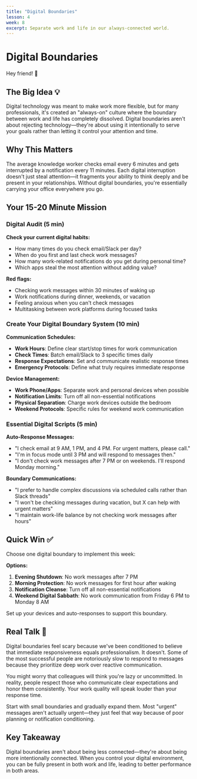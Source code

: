 ```yaml
---
title: "Digital Boundaries"
lesson: 4
week: 8
excerpt: Separate work and life in our always-connected world.
---
```


# Digital Boundaries

Hey friend! 👋

## The Big Idea 💡

Digital technology was meant to make work more flexible, but for many
professionals, it's created an "always-on" culture where the boundary between
work and life has completely dissolved. Digital boundaries aren't about
rejecting technology—they're about using it intentionally to serve your goals
rather than letting it control your attention and time.

## Why This Matters

The average knowledge worker checks email every 6 minutes and gets interrupted
by a notification every 11 minutes. Each digital interruption doesn't just steal
attention—it fragments your ability to think deeply and be present in your
relationships. Without digital boundaries, you're essentially carrying your
office everywhere you go.

## Your 15-20 Minute Mission

### Digital Audit (5 min)

**Check your current digital habits:**

- How many times do you check email/Slack per day?
- When do you first and last check work messages?
- How many work-related notifications do you get during personal time?
- Which apps steal the most attention without adding value?

**Red flags:**

- Checking work messages within 30 minutes of waking up
- Work notifications during dinner, weekends, or vacation
- Feeling anxious when you can't check messages
- Multitasking between work platforms during focused tasks

### Create Your Digital Boundary System (10 min)

**Communication Schedules:**

- **Work Hours**: Define clear start/stop times for work communication
- **Check Times**: Batch email/Slack to 3 specific times daily
- **Response Expectations**: Set and communicate realistic response times
- **Emergency Protocols**: Define what truly requires immediate response

**Device Management:**

- **Work Phone/Apps**: Separate work and personal devices when possible
- **Notification Limits**: Turn off all non-essential notifications
- **Physical Separation**: Charge work devices outside the bedroom
- **Weekend Protocols**: Specific rules for weekend work communication

### Essential Digital Scripts (5 min)

**Auto-Response Messages:**

- "I check email at 9 AM, 1 PM, and 4 PM. For urgent matters, please call."
- "I'm in focus mode until 3 PM and will respond to messages then."
- "I don't check work messages after 7 PM or on weekends. I'll respond Monday
  morning."

**Boundary Communications:**

- "I prefer to handle complex discussions via scheduled calls rather than Slack
  threads"
- "I won't be checking messages during vacation, but X can help with urgent
  matters"
- "I maintain work-life balance by not checking work messages after hours"

## Quick Win ✅

Choose one digital boundary to implement this week:

**Options:**

1. **Evening Shutdown**: No work messages after 7 PM
2. **Morning Protection**: No work messages for first hour after waking
3. **Notification Cleanse**: Turn off all non-essential notifications
4. **Weekend Digital Sabbath**: No work communication from Friday 6 PM to Monday
   8 AM

Set up your devices and auto-responses to support this boundary.

## Real Talk 💬

Digital boundaries feel scary because we've been conditioned to believe that
immediate responsiveness equals professionalism. It doesn't. Some of the most
successful people are notoriously slow to respond to messages because they
prioritize deep work over reactive communication.

You might worry that colleagues will think you're lazy or uncommitted. In
reality, people respect those who communicate clear expectations and honor them
consistently. Your work quality will speak louder than your response time.

Start with small boundaries and gradually expand them. Most "urgent" messages
aren't actually urgent—they just feel that way because of poor planning or
notification conditioning.

## Key Takeaway

Digital boundaries aren't about being less connected—they're about being more
intentionally connected. When you control your digital environment, you can be
fully present in both work and life, leading to better performance in both
areas.
